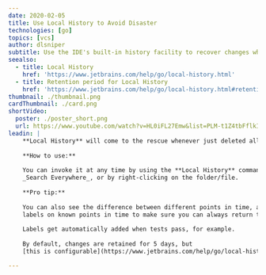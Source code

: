```yaml
---
date: 2020-02-05
title: Use Local History to Avoid Disaster
technologies: [go]
topics: [vcs]
author: dlsniper
subtitle: Use the IDE's built-in history facility to recover changes when VCS can't help you.
seealso:
  - title: Local History
    href: 'https://www.jetbrains.com/help/go/local-history.html'
  - title: Retention period for Local History
    href: 'https://www.jetbrains.com/help/go/local-history.html#retention'  
thumbnail: ./thumbnail.png
cardThumbnail: ./card.png
shortVideo:
  poster: ./poster_short.png
  url: https://www.youtube.com/watch?v=HL0iFL27Emw&list=PLM-t1Z4tbFflkIOaap4P-BV30ZrZwrDld&index=27
leadin: |
    **Local History** will come to the rescue whenever just deleted all the work you did for days by mistake.
    
    **How to use:**
    
    You can invoke it at any time by using the **Local History** command either via
    _Search Everywhere_, or by right-clicking on the folder/file.
    
    **Pro tip:**
    
    You can also see the difference between different points in time, and you can put
    labels on known points in time to make sure you can always return to a safe state.
    
    Labels get automatically added when tests pass, for example.
    
    By default, changes are retained for 5 days, but 
    [this is configurable](https://www.jetbrains.com/help/go/local-history.html#retention).

---
```

